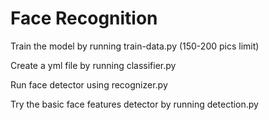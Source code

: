 # Face Recognition

Train the model by running train-data.py (150-200 pics limit)

Create a yml file by running classifier.py

Run face detector using recognizer.py

Try the basic face features detector by running detection.py
